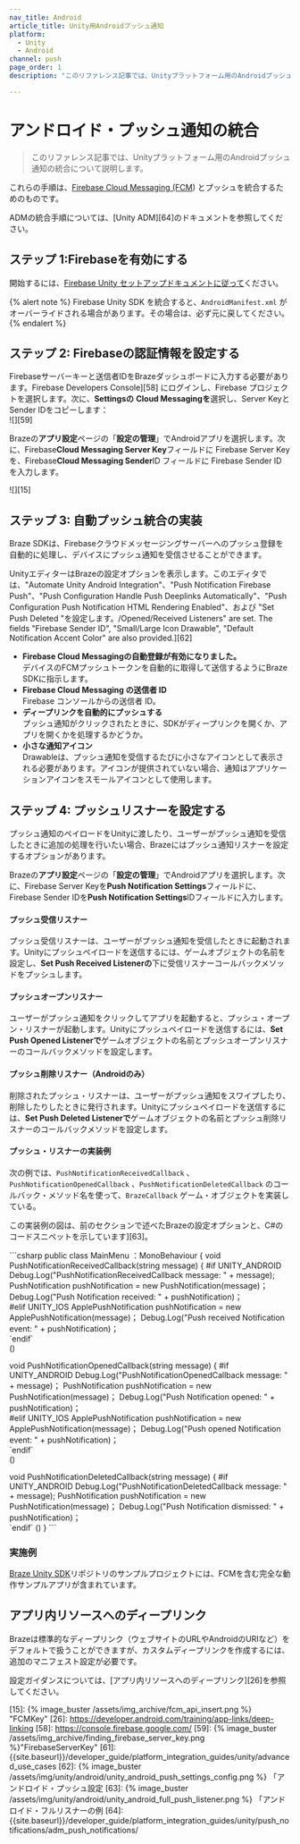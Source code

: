 ```yaml
---
nav_title: Android
article_title: Unity用Androidプッシュ通知
platform: 
  - Unity
  - Android
channel: push
page_order: 1
description: "このリファレンス記事では、Unityプラットフォーム用のAndroidプッシュ通知の統合について説明します。"

---
```


# アンドロイド・プッシュ通知の統合

> このリファレンス記事では、Unityプラットフォーム用のAndroidプッシュ通知の統合について説明します。

これらの手順は、[Firebase Cloud Messaging (FCM][9]) とプッシュを統合するためのものです。

ADMの統合手順については、[Unity ADM][64]のドキュメントを参照してください。

## ステップ 1:Firebaseを有効にする

開始するには、[Firebase Unity セットアップドキュメントに従って][11]ください。

{% alert note %}
Firebase Unity SDK を統合すると、`AndroidManifest.xml` がオーバーライドされる場合があります。その場合は、必ず元に戻してください。
{% endalert %}

## ステップ 2: Firebaseの認証情報を設定する

Firebaseサーバーキーと送信者IDをBrazeダッシュボードに入力する必要があります。Firebase Developers Console][58] にログインし、Firebase プロジェクトを選択します。次に、**Settingsの** **Cloud Messagingを**選択し、Server KeyとSender IDをコピーします：<br>![][59]

Brazeの**アプリ設定**ページの「**設定の管理**」でAndroidアプリを選択します。次に、Firebase**Cloud Messaging Server Key**フィールドに Firebase Server Key を、Firebase**Cloud Messaging Sender**ID フィールドに Firebase Sender ID を入力します。

![][15]

## ステップ 3: 自動プッシュ統合の実装

Braze SDKは、Firebaseクラウドメッセージングサーバーへのプッシュ登録を自動的に処理し、デバイスにプッシュ通知を受信させることができます。

UnityエディターはBrazeの設定オプションを表示します。このエディタでは、"Automate Unity Android Integration"、"Push Notification Firebase Push"、"Push Configuration Handle Push Deeplinks Automatically"、"Push Configuration Push Notification HTML Rendering Enabled"、および "Set Push Deleted "を設定します。/Opened/Received Listeners" are set. The fields "Firebase Sender ID", "Small/Large Icon Drawable", "Default Notification Accent Color" are also provided.][62]

- **Firebase Cloud Messagingの自動登録が有効になりました。**<br> デバイスのFCMプッシュトークンを自動的に取得して送信するようにBraze SDKに指示します。 
- **Firebase Cloud Messaging の送信者 ID**<br> Firebase コンソールからの送信者 ID。
- **ディープリンクを自動的にプッシュする**<br> プッシュ通知がクリックされたときに、SDKがディープリンクを開くか、アプリを開くかを処理するかどうか。
- **小さな通知アイコン**<br>Drawableは、プッシュ通知を受信するたびに小さなアイコンとして表示される必要があります。アイコンが提供されていない場合、通知はアプリケーションアイコンをスモールアイコンとして使用します。

## ステップ 4: プッシュリスナーを設定する

プッシュ通知のペイロードをUnityに渡したり、ユーザーがプッシュ通知を受信したときに追加の処理を行いたい場合、Brazeにはプッシュ通知リスナーを設定するオプションがあります。

Brazeの**アプリ設定**ページの「**設定の管理**」でAndroidアプリを選択します。次に、Firebase Server Keyを**Push Notification Settings**フィールドに、Firebase Sender IDを**Push Notification Settings**IDフィールドに入力します。

#### プッシュ受信リスナー

プッシュ受信リスナーは、ユーザーがプッシュ通知を受信したときに起動されます。Unityにプッシュペイロードを送信するには、ゲームオブジェクトの名前を設定し、**Set Push Received Listenerの**下に受信リスナーコールバックメソッドをプッシュします。

#### プッシュオープンリスナー

ユーザーがプッシュ通知をクリックしてアプリを起動すると、プッシュ・オープン・リスナーが起動します。Unityにプッシュペイロードを送信するには、**Set Push Opened Listenerで**ゲームオブジェクトの名前とプッシュオープンリスナーのコールバックメソッドを設定します。

#### プッシュ削除リスナー（Androidのみ）

削除されたプッシュ・リスナーは、ユーザーがプッシュ通知をスワイプしたり、削除したりしたときに発行されます。Unityにプッシュペイロードを送信するには、**Set Push Deleted Listenerで**ゲームオブジェクトの名前とプッシュ削除リスナーのコールバックメソッドを設定します。

#### プッシュ・リスナーの実装例

次の例では、`PushNotificationReceivedCallback` 、`PushNotificationOpenedCallback` 、`PushNotificationDeletedCallback` のコールバック・メソッド名を使って、`BrazeCallback` ゲーム・オブジェクトを実装している。

この実装例の図は、前のセクションで述べたBrazeの設定オプションと、C#のコードスニペットを示しています][63]。

\`\`\`csharp
public class MainMenu ：MonoBehaviour {
  void PushNotificationReceivedCallback(string message) {
\#if UNITY\_ANDROID
    Debug.Log("PushNotificationReceivedCallback message: " + message);
    PushNotification pushNotification = new PushNotification(message)；
    Debug.Log("Push Notification received: " + pushNotification)；   
\#elif UNITY\_IOS
    ApplePushNotification pushNotification = new ApplePushNotification(message)；
    Debug.Log("Push received Notification event: " + pushNotification)；   
\`endif\`  
  ()

  void PushNotificationOpenedCallback(string message) {
\#if UNITY\_ANDROID
    Debug.Log("PushNotificationOpenedCallback message: " + message)；
    PushNotification pushNotification = new PushNotification(message)；
    Debug.Log("Push Notification opened: " + pushNotification)；  
\#elif UNITY\_IOS
    ApplePushNotification pushNotification = new ApplePushNotification(message)；
    Debug.Log("Push opened Notification event: " + pushNotification)；   
\`endif\`  
  ()

  void PushNotificationDeletedCallback(string message) {
\#if UNITY\_ANDROID
    Debug.Log("PushNotificationDeletedCallback message: " + message);
    PushNotification pushNotification = new PushNotification(message)；
    Debug.Log("Push Notification dismissed: " + pushNotification)；  
\`endif\`
  ()
}
\`\`\`

### 実施例

[Braze Unity SDK][13]リポジトリのサンプルプロジェクトには、FCMを含む完全な動作サンプルアプリが含まれています。

## アプリ内リソースへのディープリンク

Brazeは標準的なディープリンク（ウェブサイトのURLやAndroidのURIなど）をデフォルトで扱うことができますが、カスタムディープリンクを作成するには、追加のマニフェスト設定が必要です。

設定ガイダンスについては、[アプリ内リソースへのディープリンク][26]を参照してください。

[8]: {{site.baseurl}}/developer_guide/platform_integration_guides/android/push_notifications/troubleshooting/
[9]: https://firebase.google.com/docs/cloud-messaging/
[11]: https://firebase.google.com/docs/unity/setup
[12]: https://firebase.google.com/docs/android/setup
[13]: https://github.com/Appboy/appboy-unity-sdk/tree/master/unity-samples
[15]: {% image_buster /assets/img_archive/fcm_api_insert.png %} "FCMKey"
[26]: https://developer.android.com/training/app-links/deep-linking
[58]: https://console.firebase.google.com/
[59]: {% image_buster /assets/img_archive/finding_firebase_server_key.png %}"FirebaseServerKey"
[61]: {{site.baseurl}}/developer_guide/platform_integration_guides/unity/advanced_use_cases
[62]: {% image_buster /assets/img/unity/android/unity_android_push_settings_config.png %} 「アンドロイド・プッシュ設定
[63]: {% image_buster /assets/img/unity/android/unity_android_full_push_listener.png %} 「アンドロイド・フルリスナーの例
[64]: {{site.baseurl}}/developer_guide/platform_integration_guides/unity/push_notifications/adm_push_notifications/